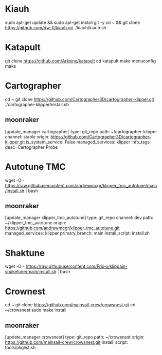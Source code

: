 # Kiauh

sudo apt-get update && sudo apt-get install git -y
cd ~ && git clone https://github.com/dw-0/kiauh.git
./kiauh/kiauh.sh

# Katapult

git clone https://github.com/Arksine/katapult
cd katapult
make menuconfig
make

# Cartographer

cd ~
git clone https://github.com/Cartographer3D/cartographer-klipper.git
./cartographer-klipper/install.sh

## moonraker

[update_manager cartographer]
type: git_repo
path: ~/cartographer-klipper
channel: stable
origin: https://github.com/Cartographer3D/cartographer-klipper.git
is_system_service: False
managed_services: klipper
info_tags:
  desc=Cartographer Probe

#  Autotune TMC

wget -O - https://raw.githubusercontent.com/andrewmcgr/klipper_tmc_autotune/main/install.sh | bash

## moonraker
[update_manager klipper_tmc_autotune]
type: git_repo
channel: dev
path: ~/klipper_tmc_autotune
origin: https://github.com/andrewmcgr/klipper_tmc_autotune.git
managed_services: klipper
primary_branch: main
install_script: install.sh


# Shaktune

wget -O - https://raw.githubusercontent.com/Frix-x/klippain-shaketune/main/install.sh | bash

# Crownest

cd ~
git clone https://github.com/mainsail-crew/crowsnest.git
cd ~/crowsnest
sudo make install

## moonraker

[update_manager crowsnest]
type: git_repo
path: ~/crowsnest
origin: https://github.com/mainsail-crew/crowsnest.git
install_script: tools/pkglist.sh

